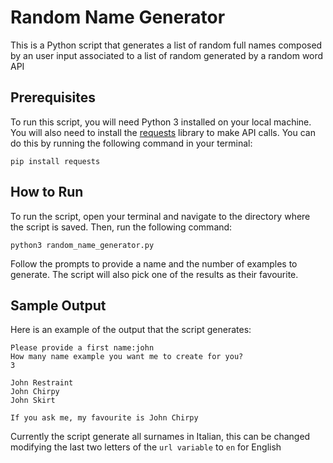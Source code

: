 # Random Name Generator
This is a Python script that generates a list of random full names composed by an user input associated to a list of random generated by a random word API

## Prerequisites
To run this script, you will need Python 3 installed on your local machine. You will also need to install the [requests](https://www.requests.readthedocs.io/en/latest/#) library to make API calls. You can do this by running the following command in your terminal:

```
pip install requests
```

## How to Run
To run the script, open your terminal and navigate to the directory where the script is saved. Then, run the following command:

```
python3 random_name_generator.py
```

Follow the prompts to provide a name and the number of examples to generate.
The script will also pick one of the results as their favourite.

## Sample Output
Here is an example of the output that the script generates:


```
Please provide a first name:john
How many name example you want me to create for you?
3

John Restraint
John Chirpy
John Skirt

If you ask me, my favourite is John Chirpy
```
Currently the script generate all surnames in Italian, this can be changed modifying the last two letters of the `url variable` to `en` for English
